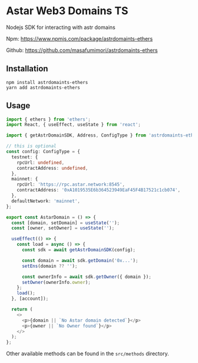# Astar Web3 Domains TS

Nodejs SDK for interacting with astr domains

Npm: https://www.npmjs.com/package/astrdomaints-ethers

Github: https://github.com/masafumimori/astrdomaints-ethers

## Installation

```
npm install astrdomaints-ethers
yarn add astrdomaints-ethers
```

## Usage

```typescript
import { ethers } from 'ethers';
import React, { useEffect, useState } from 'react';

import { getAstrDomainSDK, Address, ConfigType } from 'astrdomaints-ethers';

// this is optional
const config: ConfigType = {
  testnet: {
    rpcUrl: undefined,
    contractAddress: undefined,
  },
  mainnet: {
    rpcUrl: 'https://rpc.astar.network:8545',
    contractAddress: '0xA1019535E6b364523949EaF45F4B17521c1cb074',
  },
  defaultNetwork: 'mainnet',
};

export const AstarDomain = () => {
  const [domain, setDomain] = useState('');
  const [owner, setOwner] = useState('');

  useEffect(() => {
    const load = async () => {
      const sdk = await getAstrDomainSDK(config);

      const domain = await sdk.getDomain('0x...');
      setEns(domain ?? '');

      const ownerInfo = await sdk.getOwner({ domain });
      setOwner(ownerInfo.owner);
    };
    load();
  }, [account]);

  return (
    <>
      <p>{domain || `No Astar domain detected`}</p>
      <p>{owner || `No Owner found`}</p>
    </>
  );
};
```

Other available methods can be found in the `src/methods` directory.
